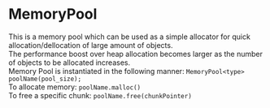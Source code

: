 # MemoryPool
This is a memory pool which can be used as a simple allocator for quick allocation/dellocation of large amount of objects.  
The performance boost over heap allocation becomes larger as the number of objects to be allocated increases.  
Memory Pool is instantiated in the following manner:
`MemoryPool<type> poolName(pool_size);`  
To allocate memory: `poolName.malloc()`  
To free a specific chunk: `poolName.free(chunkPointer)`  
